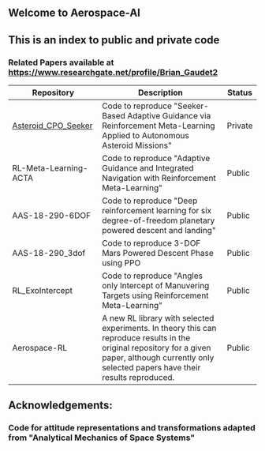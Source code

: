 ## Welcome to Aerospace-AI

## This is an index to public and private code

### Related Papers available at https://www.researchgate.net/profile/Brian_Gaudet2

Repository | Description | Status
------------ | ------------- | -------------
[Asteroid_CPO_Seeker](https://github.com/Aerospace-AI/Asteroid_CPO_seeker) | Code to reproduce "Seeker-Based Adaptive Guidance via Reinforcement Meta-Learning Applied to Autonomous Asteroid Missions" | Private
RL-Meta-Learning-ACTA | Code to reproduce "Adaptive Guidance and Integrated Navigation with Reinforcement Meta-Learning" | Public
AAS-18-290-6DOF | Code to reproduce "Deep reinforcement learning for six degree-of-freedom planetary powered descent and landing" | Public
AAS-18-290_3dof | Code to reproduce 3-DOF Mars Powered Descent Phase using PPO | Public
RL_ExoIntercept | Code to reproduce "Angles only Intercept of Manuvering Targets using Reinforcement Meta-Learning" | Public
Aerospace-RL | A new RL library with selected experiments. In theory this can reproduce results in the original repository for a given paper, although currently only selected papers have their results reproduced. | Public

## Acknowledgements:
### Code for attitude representations and transformations adapted from "Analytical Mechanics of Space Systems"
### 


